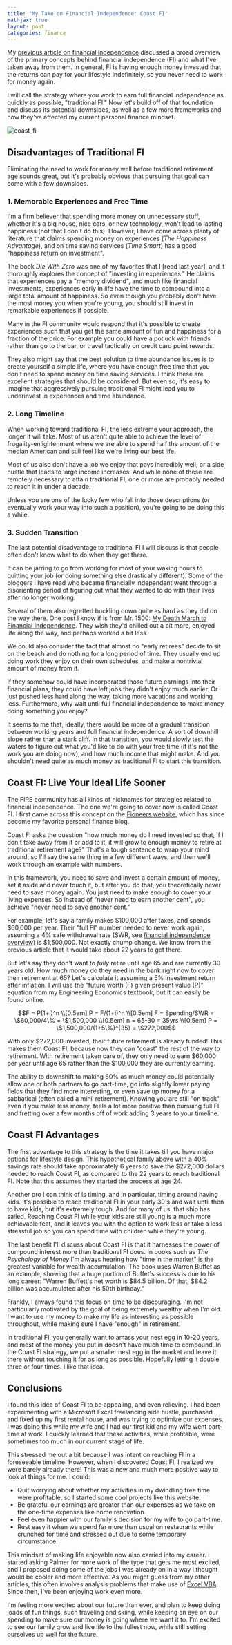 ```yaml
---
title: "My Take on Financial Independence: Coast FI"
mathjax: true
layout: post
categories: finance
---
```


My [previous article on financial independence][fi_overview] discussed a broad overview of the primary concepts behind financial independence (FI) and what I've taken away from them. In general, FI is having enough money invested that the returns can pay for your lifestyle indefinitely, so you never need to work for money again.

I will call the strategy where you work to earn full financial independence as quickly as possible, "traditional FI." Now let's build off of that foundation and discuss its potential downsides, as well as a few more frameworks and how they've affected my current personal finance mindset.



![coast_fi](/testpreviewsite/assets/coast_fi.jpg)

## Disadvantages of Traditional FI
Eliminating the need to work for money well before traditional retirement age sounds great, but it's probably obvious that pursuing that goal can come with a few downsides. 

### 1. Memorable Experiences and Free Time
I'm a firm believer that spending more money on unnecessary stuff, whether it's a big house, nice cars, or new technology, won't lead to lasting happiness (not that I don't do this). However, I have come across plenty of literature that claims spending money on experiences (*The Happiness Advantage*), and on time saving services (*Time Smart*) has a good "happiness return on investment". 

The book *Die With Zero* was one of my favorites that I [read last year], and it thoroughly explores the concept of "investing in experiences." He claims that experiences pay a "memory dividend", and much like financial investments, experiences early in life have the time to compound into a large total amount of happiness. So even though you probably don't have the most money you when you're young, you should still invest in remarkable experiences if possible.

Many in the FI community would respond that it's possible to create experiences such that you get the same amount of fun and happiness for a fraction of the price. For example you could have a potluck with friends rather than go to the bar, or travel tactically on credit card point rewards. 

They also might say that the best solution to time abundance issues is to create yourself a simple life, where you have enough free time that you don't need to spend money on time saving services. I think these are excellent strategies that should be considered. But even so, it's easy to imagine that aggressively pursuing traditional FI might lead you to underinvest in experiences and time abundance.

### 2. Long Timeline
When working toward traditional FI, the less extreme your approach, the longer it will take. Most of us aren't quite able to achieve the level of frugality-enlightenment where we are able to spend half the amount of the median American and still feel like we're living our best life.

Most of us also don't have a job we enjoy that pays incredibly well, or a side hustle that leads to large income increases. And while none of these are remotely necessary to attain traditional FI, one or more are probably needed to reach it in under a decade.

Unless you are one of the lucky few who fall into those descriptions (or eventually work your way into such a position), you're going to be doing this a while. 

### 3. Sudden Transition
The last potential disadvantage to traditional FI I will discuss is that people often don't know what to do when they get there. 

It can be jarring to go from working for most of your waking hours to quitting your job (or doing something else drastically different). Some of the bloggers I have read who became financially independent went through a disorienting period of figuring out what they wanted to do with their lives after no longer working.

Several of them also regretted buckling down quite as hard as they did on the way there. One post I know if is from Mr. 1500: [My Death March to Financial Independence][death_march]. They wish they'd chilled out a bit more, enjoyed life along the way, and perhaps worked a bit less. 

We could also consider the fact that almost no "early retirees" decide to sit on the beach and do nothing for a long period of time. They usually end up doing work they enjoy on their own schedules, and make a nontrivial amount of money from it. 

If they somehow could have incorporated those future earnings into their financial plans, they could have left jobs they didn't enjoy much earlier. Or just pushed less hard along the way, taking more vacations and working less. Furthermore, why wait until full financial independence to make money doing something you enjoy?

It seems to me that, ideally, there would be more of a gradual transition between working years and full financial independence. A sort of downhill slope rather than a stark cliff. In that transition, you would slowly test the waters to figure out what you'd like to do with your free time (if it's not the work you are doing now), and how much income that might make. And you shouldn't need quite as much money as traditional FI to start this transition.

## Coast FI: Live Your Ideal Life Sooner
The FIRE community has all kinds of nicknames for strategies related to financial independence. The one we're going to cover now is called Coast FI. I first came across this concept on the [Fioneers website][fioneers], which has since become my favorite personal finance blog.

Coast FI asks the question "how much money do I need invested so that, if I don't take away from it or add to it, it will grow to enough money to retire at traditional retirement age?" That's a tough sentence to wrap your mind around, so I'll say the same thing in a few different ways, and then we'll work through an example with numbers.

In this framework, you need to save and invest a certain amount of money, set it aside and never touch it, but after you do that, you theoretically never need to save money again. You just need to make enough to cover your living expenses. So instead of "never need to earn another cent", you achieve "never need to save another cent."

For example, let's say a family makes $100,000 after taxes, and spends $60,000 per year. Their "full FI" number needed to never work again, assuming a 4% safe withdrawal rate (SWR, see [financial independence overview][fi_overview]) is $1,500,000. Not exactly chump change. We know from the previous article that it would take about 22 years to get there.

But let's say they don't want to *fully* retire until age 65 and are currently 30 years old. How much money do they need in the bank right now to cover their retirement at 65? Let's calculate it assuming a 5% investment return after inflation. I will use the "future worth (F) given present value (P)" equation from my Engineering Economics textbook, but it can easily be found online.

$$F = P(1+i)^n \\[0.5em]
P = F/(1+i)^n \\[0.5em]
F = Spending/SWR = \$60,000/4\% = \$1,500,000 \\[0.5em]
n = 65-30 = 35yrs \\[0.5em]
P = \$1,500,000/(1+5\%)^{35} = \$272,000$$

With only $272,000 invested, their future retirement is already funded! This makes them Coast FI, because now they can "coast" the rest of the way to retirement. With retirement taken care of, they only need to earn $60,000 per year until age 65 rather than the $100,000 they are currently earning. 

The ability to downshift to making 60% as much money could potentially allow one or both partners to go part-time, go into slightly lower paying fields that they find more interesting, or even save up money for a sabbatical (often called a mini-retirement). Knowing you are still "on track", even if you make less money, feels a lot more positive than pursuing full FI and fretting over a few months off of work adding 3 years to your timeline. 

## Coast FI Advantages
The first advantage to this strategy is the time it takes till you have major options for lifestyle design. This hypothetical family above with a 40% savings rate should take approximately 6 years to save the $272,000 dollars needed to reach Coast FI, as compared to the 22 years to reach traditional FI. Note that this assumes they started the process at age 24. 

Another pro I can think of is timing, and in particular, timing around having kids. It's possible to reach traditional FI in your early 30's and wait until then to have kids, but it's extremely tough. And for many of us, that ship has sailed. Reaching Coast FI while your kids are still young is a much more achievable feat, and it leaves you with the option to work less or take a less stressful job so you can spend time with children while they're young. 

The last benefit I'll discuss about Coast FI is that it harnesses the power of compound interest more than traditional FI does. In books such as *The Psychology of Money* I'm always hearing how "time in the market" is the greatest variable for wealth accumulation. The book uses Warren Buffet as an example, showing that a huge portion of Buffet's success is due to his long career: "Warren Buffett's net worth is $84.5 billion. Of that, $84.2 billion was accumulated after his 50th birthday."

Frankly, I always found this focus on time to be discouraging. I'm not particularly motivated by the goal of being extremely wealthy when I'm old. I want to use my money to make my life as interesting as possible throughout, while making sure I have "enough" in retirement. 

In traditional FI, you generally want to amass your nest egg in 10-20 years, and most of the money you put in doesn't have much time to compound. In the Coast FI strategy, we put a smaller nest egg in the market and leave it there without touching it for as long as possible. Hopefully letting it double three or four times. I like that idea.

## Conclusions
I found this idea of Coast FI to be appealing, and even relieving. I had been experimenting with a Microsoft Excel freelancing side hustle, purchased and fixed up my first rental house, and was trying to optimize our expenses. I was doing this while my wife and I had our first kid and my wife went part-time at work. I quickly learned that these activities, while profitable, were sometimes too much in our current stage of life.

This stressed me out a bit because I was intent on reaching FI in a foreseeable timeline. However, when I discovered Coast FI, I realized we were barely already there! This was a new and much more positive way to look at things for me. I could: 

* Quit worrying about whether my activities in my dwindling free time were profitable, so I started some cool projects like this website. 
* Be grateful our earnings are greater than our expenses as we take on the one-time expenses like home renovation. 
* Feel even happier with our family's decision for my wife to go part-time. 
* Rest easy it when we spend far more than usual on restaurants while crunched for time and stressed out due to some temporary circumstance.

This mindset of making life enjoyable now also carried into my career. I started asking Palmer for more work of the type that gets me most excited, and I proposed doing some of the jobs I was already on in a way I thought would be cooler and more effective. As you might guess from my other articles, this often involves analysis problems that make use of [Excel VBA][vba]. Since then, I've been enjoying work even more.

I'm feeling more excited about our future than ever, and plan to keep doing loads of fun things, such traveling and skiing, while keeping an eye on our spending to make sure our money is going where we want it to. I'm excited to see our family grow and live life to the fullest now, while still setting ourselves up well for the future.


[fi_overview]: https://lucasbeattie.com/my-take-on-financial-independence-1/
[death_march]: https://www.1500days.com/death-march-financial-independence/
[mfm]: https://podcasts.apple.com/us/podcast/176-with-codie-sanchez-buying-distressed-assets-real/id1469759170?i=1000518993362
[28_lessons]: https://www.youtube.com/watch?v=AtfoKoiIW-s
[confidence]: https://www.mrmoneymustache.com/2018/03/09/money-and-confidence-are-interchangeable/
[fioneers]: https://thefioneers.com/posts/
[vba]: https://lucasbeattie.com/why-civil-engineers-vba/